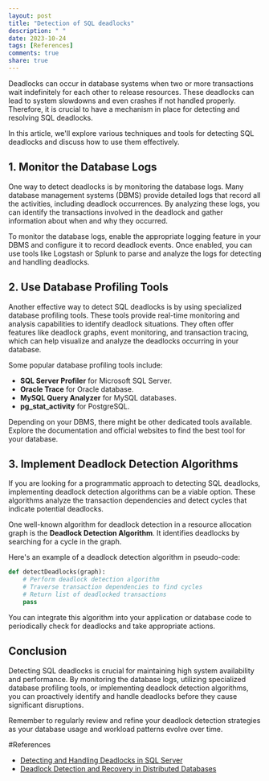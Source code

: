```yaml
---
layout: post
title: "Detection of SQL deadlocks"
description: " "
date: 2023-10-24
tags: [References]
comments: true
share: true
---
```


Deadlocks can occur in database systems when two or more transactions wait indefinitely for each other to release resources. These deadlocks can lead to system slowdowns and even crashes if not handled properly. Therefore, it is crucial to have a mechanism in place for detecting and resolving SQL deadlocks.

In this article, we'll explore various techniques and tools for detecting SQL deadlocks and discuss how to use them effectively.

## 1. Monitor the Database Logs

One way to detect deadlocks is by monitoring the database logs. Many database management systems (DBMS) provide detailed logs that record all the activities, including deadlock occurrences. By analyzing these logs, you can identify the transactions involved in the deadlock and gather information about when and why they occurred.

To monitor the database logs, enable the appropriate logging feature in your DBMS and configure it to record deadlock events. Once enabled, you can use tools like Logstash or Splunk to parse and analyze the logs for detecting and handling deadlocks.

## 2. Use Database Profiling Tools

Another effective way to detect SQL deadlocks is by using specialized database profiling tools. These tools provide real-time monitoring and analysis capabilities to identify deadlock situations. They often offer features like deadlock graphs, event monitoring, and transaction tracing, which can help visualize and analyze the deadlocks occurring in your database.

Some popular database profiling tools include:

- **SQL Server Profiler** for Microsoft SQL Server.
- **Oracle Trace** for Oracle database.
- **MySQL Query Analyzer** for MySQL databases.
- **pg_stat_activity** for PostgreSQL.

Depending on your DBMS, there might be other dedicated tools available. Explore the documentation and official websites to find the best tool for your database.

## 3. Implement Deadlock Detection Algorithms

If you are looking for a programmatic approach to detecting SQL deadlocks, implementing deadlock detection algorithms can be a viable option. These algorithms analyze the transaction dependencies and detect cycles that indicate potential deadlocks.

One well-known algorithm for deadlock detection in a resource allocation graph is the **Deadlock Detection Algorithm**. It identifies deadlocks by searching for a cycle in the graph.

Here's an example of a deadlock detection algorithm in pseudo-code:

```python
def detectDeadlocks(graph):
    # Perform deadlock detection algorithm
    # Traverse transaction dependencies to find cycles
    # Return list of deadlocked transactions
    pass
```

You can integrate this algorithm into your application or database code to periodically check for deadlocks and take appropriate actions.

## Conclusion

Detecting SQL deadlocks is crucial for maintaining high system availability and performance. By monitoring the database logs, utilizing specialized database profiling tools, or implementing deadlock detection algorithms, you can proactively identify and handle deadlocks before they cause significant disruptions.

Remember to regularly review and refine your deadlock detection strategies as your database usage and workload patterns evolve over time.

#References
- [Detecting and Handling Deadlocks in SQL Server](https://docs.microsoft.com/en-us/previous-versions/sql/sql-server-2016/ms178104(v=sql.130))
- [Deadlock Detection and Recovery in Distributed Databases](https://www.sciencedirect.com/science/article/pii/S197620171100425X)